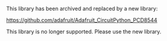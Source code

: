 This library has been archived and replaced by a new library:

https://github.com/adafruit/Adafruit_CircuitPython_PCD8544

This library is no longer supported. Please use the new library.
